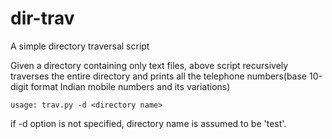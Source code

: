 # dir-trav

A simple directory traversal script

Given a directory containing only text files, above script recursively traverses the entire directory and prints all the telephone numbers(base 10-digit  format Indian mobile numbers and its variations)

```
usage: trav.py -d <directory name>
```

if -d option is not specified, directory name is assumed to be 'test'.